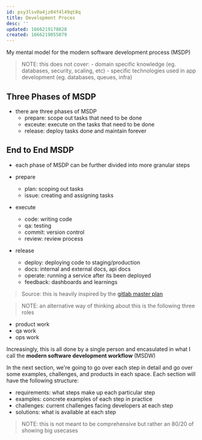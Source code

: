 ```yaml
---
id: psy3lsv0a4jz04f4l49qt8q
title: Development Proces
desc: ''
updated: 1666219178828
created: 1666219055079
---
```


My mental model for the modern software development process (MSDP)

> NOTE: this does not cover:
    - domain specific knowledge (eg. databases, security, scaling, etc)
    - specific technologies used in app development (eg. databases, queues, infra)

## Three Phases of MSDP
- there are three phases of MSDP
    - prepare: scope out tasks that need to be done
    - exceute: execute on the tasks that need to be done
    - release: deploy tasks done and maintain forever

## End to End MSDP
- each phase of MSDP can be further divided into more granular steps

- prepare
    - plan: scoping out tasks
    - issue: creating and assigning tasks 
- execute
    - code: writing code 
    - qa: testing
    - commit: version control
    - review: review process
- release
    - deploy: deploying code to staging/production
    - docs: internal and external docs, api docs
    - operate: running a service after its been deployed
    - feedback: dashboards and learnings

> Source:  this is heavily inspired by the [gitlab master plan](https://about.gitlab.com/blog/2016/09/13/gitlab-master-plan/)

> NOTE: an alternative way of thinking about this is the following three roles
- product work
- qa work
- ops work

Increasingly, this is all done by a single person and encasulated in what I call the **modern software development workflow** (MSDW)

In the next section, we're going to go over each step in detail and go over some examples, challenges, and products in each space. Each section will have the following structure:

- requirements: what steps make up each particular step
- examples: concrete examples of each step in practice
- challenges: current challenges facing developers at each step
- solutions: what is available at each step

> NOTE: this is not meant to be comprehensive but rather an 80/20 of showing big usecases